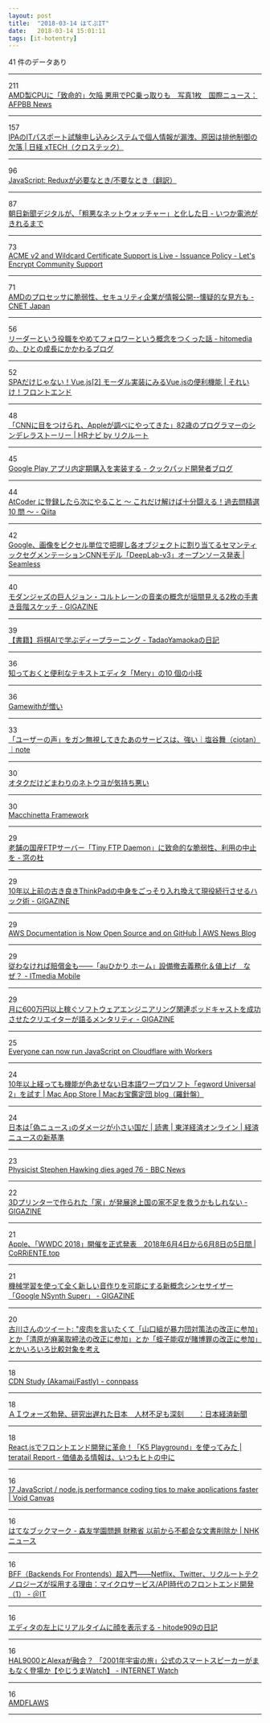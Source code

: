 ```yaml
---
layout: post
title:  "2018-03-14 はてぶIT"
date:   2018-03-14 15:01:11
tags: [it-hotentry]
---
```

41 件のデータあり

<hr><div class="row">
<div class="col-1"><span class="badge badge-pill badge-success h2">211</span></div>
<div class="col-11"><a href='http://www.afpbb.com/articles/-/3167253' target='_blank'>AMD製CPUに「致命的」欠陥 悪用でPC乗っ取りも　写真1枚　国際ニュース：AFPBB News</a></div>
</div>
<hr>
<div class="row">
<div class="col-1"><span class="badge badge-pill badge-success h2">157</span></div>
<div class="col-11"><a href='http://tech.nikkeibp.co.jp/atcl/nxt/news/18/00439/' target='_blank'>IPAのITパスポート試験申し込みシステムで個人情報が漏洩、原因は排他制御の欠落 | 日経 xTECH（クロステック）</a></div>
</div>
<hr>
<div class="row">
<div class="col-1"><span class="badge badge-pill badge-success h2">96</span></div>
<div class="col-11"><a href='https://techracho.bpsinc.jp/hachi8833/2018_03_13/53183' target='_blank'>JavaScript: Reduxが必要なとき/不要なとき（翻訳）</a></div>
</div>
<hr>
<div class="row">
<div class="col-1"><span class="badge badge-pill badge-success h2">87</span></div>
<div class="col-11"><a href='http://fujipon.hatenablog.com/entry/2018/03/14/090000' target='_blank'>朝日新聞デジタルが、「粗悪なネットウォッチャー」と化した日 - いつか電池がきれるまで</a></div>
</div>
<hr>
<div class="row">
<div class="col-1"><span class="badge badge-pill badge-success h2">73</span></div>
<div class="col-11"><a href='https://community.letsencrypt.org/t/acme-v2-and-wildcard-certificate-support-is-live/55579' target='_blank'>ACME v2 and Wildcard Certificate Support is Live - Issuance Policy - Let's Encrypt Community Support</a></div>
</div>
<hr>
<div class="row">
<div class="col-1"><span class="badge badge-pill badge-success h2">71</span></div>
<div class="col-11"><a href='https://japan.cnet.com/article/35116106/' target='_blank'>AMDのプロセッサに脆弱性、セキュリティ企業が情報公開--懐疑的な見方も - CNET Japan</a></div>
</div>
<hr>
<div class="row">
<div class="col-1"><span class="badge badge-pill badge-success h2">56</span></div>
<div class="col-11"><a href='http://blog.hitomedia.jp/entry/2018/03/13/170000' target='_blank'>リーダーという役職をやめてフォロワーという概念をつくった話 - hitomediaの、ひとの成長にかかわるブログ</a></div>
</div>
<hr>
<div class="row">
<div class="col-1"><span class="badge badge-pill badge-success h2">52</span></div>
<div class="col-11"><a href='https://liginc.co.jp/374210' target='_blank'>SPAだけじゃない！Vue.js[2] モーダル実装にみるVue.jsの便利機能 | それいけ！フロントエンド</a></div>
</div>
<hr>
<div class="row">
<div class="col-1"><span class="badge badge-pill badge-success h2">48</span></div>
<div class="col-11"><a href='http://hrnabi.com/2018/03/13/16663/' target='_blank'>「CNNに目をつけられ、Appleが調べにやってきた」82歳のプログラマーのシンデレラストーリー | HRナビ by リクルート</a></div>
</div>
<hr>
<div class="row">
<div class="col-1"><span class="badge badge-pill badge-success h2">45</span></div>
<div class="col-11"><a href='http://techlife.cookpad.com/entry/2018/03/14/090000' target='_blank'>Google Play アプリ内定期購入を実装する - クックパッド開発者ブログ</a></div>
</div>
<hr>
<div class="row">
<div class="col-1"><span class="badge badge-pill badge-success h2">44</span></div>
<div class="col-11"><a href='https://qiita.com/drken/items/fd4e5e3630d0f5859067' target='_blank'>AtCoder に登録したら次にやること ～ これだけ解けば十分闘える！過去問精選 10 問 ～ - Qiita</a></div>
</div>
<hr>
<div class="row">
<div class="col-1"><span class="badge badge-pill badge-success h2">42</span></div>
<div class="col-11"><a href='http://shiropen.com/2018/03/13/33196' target='_blank'>Google、画像をピクセル単位で把握し各オブジェクトに割り当てるセマンティックセグメンテーションCNNモデル「DeepLab-v3」オープンソース発表 | Seamless</a></div>
</div>
<hr>
<div class="row">
<div class="col-1"><span class="badge badge-pill badge-success h2">40</span></div>
<div class="col-11"><a href='https://gigazine.net/news/20180313-coltrane-pitch-diagrams/' target='_blank'>モダンジャズの巨人ジョン・コルトレーンの音楽の概念が垣間見える2枚の手書き音階スケッチ - GIGAZINE</a></div>
</div>
<hr>
<div class="row">
<div class="col-1"><span class="badge badge-pill badge-success h2">39</span></div>
<div class="col-11"><a href='http://tadaoyamaoka.hatenablog.com/entry/2018/03/13/204308' target='_blank'>【書籍】将棋AIで学ぶディープラーニング - TadaoYamaokaの日記</a></div>
</div>
<hr>
<div class="row">
<div class="col-1"><span class="badge badge-pill badge-success h2">36</span></div>
<div class="col-11"><a href='https://www.haijin-boys.com/software/mery/mery-tips' target='_blank'>知っておくと便利なテキストエディタ「Mery」の10 個の小技</a></div>
</div>
<hr>
<div class="row">
<div class="col-1"><span class="badge badge-pill badge-success h2">36</span></div>
<div class="col-11"><a href='https://anond.hatelabo.jp/20180208185119' target='_blank'>Gamewithが憎い</a></div>
</div>
<hr>
<div class="row">
<div class="col-1"><span class="badge badge-pill badge-success h2">33</span></div>
<div class="col-11"><a href='https://note.mu/ciotan/n/na0ccd2ba3293' target='_blank'>「ユーザーの声」をガン無視してきたあのサービスは、強い｜塩谷舞（ciotan）｜note</a></div>
</div>
<hr>
<div class="row">
<div class="col-1"><span class="badge badge-pill badge-success h2">30</span></div>
<div class="col-11"><a href='https://anond.hatelabo.jp/20180313131733' target='_blank'>オタクだけどまわりのネトウヨが気持ち悪い</a></div>
</div>
<hr>
<div class="row">
<div class="col-1"><span class="badge badge-pill badge-success h2">30</span></div>
<div class="col-11"><a href='https://macchinetta.github.io/' target='_blank'>Macchinetta Framework</a></div>
</div>
<hr>
<div class="row">
<div class="col-1"><span class="badge badge-pill badge-success h2">29</span></div>
<div class="col-11"><a href='https://forest.watch.impress.co.jp/docs/news/1111333.html' target='_blank'>老舗の国産FTPサーバー「Tiny FTP Daemon」に致命的な脆弱性、利用の中止を - 窓の杜</a></div>
</div>
<hr>
<div class="row">
<div class="col-1"><span class="badge badge-pill badge-success h2">29</span></div>
<div class="col-11"><a href='https://gigazine.net/news/20180314-neo-thinkpad/' target='_blank'>10年以上前の古き良きThinkPadの中身をごっそり入れ換えて現役続行させるハック術 - GIGAZINE</a></div>
</div>
<hr>
<div class="row">
<div class="col-1"><span class="badge badge-pill badge-success h2">29</span></div>
<div class="col-11"><a href='https://aws.amazon.com/blogs/aws/aws-documentation-is-now-open-source-and-on-github/' target='_blank'>AWS Documentation is Now Open Source and on GitHub | AWS News Blog</a></div>
</div>
<hr>
<div class="row">
<div class="col-1"><span class="badge badge-pill badge-success h2">29</span></div>
<div class="col-11"><a href='http://www.itmedia.co.jp/mobile/articles/1803/14/news043.html' target='_blank'>従わなければ賠償金も――「auひかり ホーム」設備撤去義務化＆値上げ　なぜ？ - ITmedia Mobile</a></div>
</div>
<hr>
<div class="row">
<div class="col-1"><span class="badge badge-pill badge-success h2">29</span></div>
<div class="col-11"><a href='https://gigazine.net/news/20180314-software-engineering-daily/' target='_blank'>月に600万円以上稼ぐソフトウェアエンジニアリング関連ポッドキャストを成功させたクリエイターが語るメンタリティ - GIGAZINE</a></div>
</div>
<hr>
<div class="row">
<div class="col-1"><span class="badge badge-pill badge-success h2">25</span></div>
<div class="col-11"><a href='https://blog.cloudflare.com/cloudflare-workers-unleashed/' target='_blank'>Everyone can now run JavaScript on Cloudflare with Workers</a></div>
</div>
<hr>
<div class="row">
<div class="col-1"><span class="badge badge-pill badge-success h2">24</span></div>
<div class="col-11"><a href='http://www.macotakara.jp/blog/category-56/entry-34560.html' target='_blank'>10年以上経っても機能が色あせない日本語ワープロソフト「egword Universal 2」を試す | Mac App Store | Macお宝鑑定団 blog（羅針盤）</a></div>
</div>
<hr>
<div class="row">
<div class="col-1"><span class="badge badge-pill badge-success h2">24</span></div>
<div class="col-11"><a href='http://toyokeizai.net/articles/-/212218' target='_blank'>日本は｢偽ニュース｣のダメージが小さい国だ | 読書 | 東洋経済オンライン | 経済ニュースの新基準</a></div>
</div>
<hr>
<div class="row">
<div class="col-1"><span class="badge badge-pill badge-success h2">23</span></div>
<div class="col-11"><a href='http://www.bbc.com/news/uk-43396008' target='_blank'>Physicist Stephen Hawking dies aged 76 - BBC News</a></div>
</div>
<hr>
<div class="row">
<div class="col-1"><span class="badge badge-pill badge-success h2">22</span></div>
<div class="col-11"><a href='https://gigazine.net/news/20180314-3d-printer-home-for-1billion/' target='_blank'>3Dプリンターで作られた「家」が発展途上国の家不足を救うかもしれない - GIGAZINE</a></div>
</div>
<hr>
<div class="row">
<div class="col-1"><span class="badge badge-pill badge-success h2">21</span></div>
<div class="col-11"><a href='https://corriente.top/wwdc2018-announce/' target='_blank'>Apple、「WWDC 2018」開催を正式発表　2018年6月4日から6月8日の5日間 | CoRRiENTE.top</a></div>
</div>
<hr>
<div class="row">
<div class="col-1"><span class="badge badge-pill badge-success h2">21</span></div>
<div class="col-11"><a href='https://gigazine.net/news/20180314-nsynth-super/' target='_blank'>機械学習を使って全く新しい音作りを可能にする新概念シンセサイザー「Google NSynth Super」 - GIGAZINE</a></div>
</div>
<hr>
<div class="row">
<div class="col-1"><span class="badge badge-pill badge-success h2">20</span></div>
<div class="col-11"><a href='http://twitter.com/furukawa1917/status/973518372020219904' target='_blank'>古川さんのツイート: "皮肉を言いたくて「山口組が暴力団対策法の改正に参加」とか「清原が麻薬取締法の改正に参加」とか「蛭子能収が賭博罪の改正に参加」とかいろいろ比較対象を考え</a></div>
</div>
<hr>
<div class="row">
<div class="col-1"><span class="badge badge-pill badge-success h2">18</span></div>
<div class="col-11"><a href='https://http2study.connpass.com/event/81469/' target='_blank'>CDN Study (Akamai/Fastly) - connpass</a></div>
</div>
<hr>
<div class="row">
<div class="col-1"><span class="badge badge-pill badge-success h2">18</span></div>
<div class="col-11"><a href='https://www.nikkei.com/article/DGXMZO27693480V00C18A3000000/' target='_blank'>ＡＩウォーズ勃発、研究出遅れた日本　人材不足も深刻　　：日本経済新聞</a></div>
</div>
<hr>
<div class="row">
<div class="col-1"><span class="badge badge-pill badge-success h2">18</span></div>
<div class="col-11"><a href='https://teratail.com/report/9' target='_blank'>React.jsでフロントエンド開発に革命！「K5 Playground」を使ってみた | teratail Report - 価値ある情報は、いつもヒトの中に</a></div>
</div>
<hr>
<div class="row">
<div class="col-1"><span class="badge badge-pill badge-success h2">16</span></div>
<div class="col-11"><a href='http://voidcanvas.com/javascript-performant-coding-tips/' target='_blank'>17 JavaScript / node.js performance coding tips to make applications faster | Void Canvas</a></div>
</div>
<hr>
<div class="row">
<div class="col-1"><span class="badge badge-pill badge-success h2">16</span></div>
<div class="col-11"><a href='http://b.hatena.ne.jp/entry/s/www3.nhk.or.jp/news/html/20180313/k10011363801000.html' target='_blank'>はてなブックマーク - 森友学園問題 財務省 以前から不都合な文書削除か | NHKニュース</a></div>
</div>
<hr>
<div class="row">
<div class="col-1"><span class="badge badge-pill badge-success h2">16</span></div>
<div class="col-11"><a href='http://www.atmarkit.co.jp/ait/articles/1803/12/news012.html' target='_blank'>BFF（Backends For Frontends）超入門――Netflix、Twitter、リクルートテクノロジーズが採用する理由：マイクロサービス/API時代のフロントエンド開発（1） - ＠IT</a></div>
</div>
<hr>
<div class="row">
<div class="col-1"><span class="badge badge-pill badge-success h2">16</span></div>
<div class="col-11"><a href='http://blog.sushi.money/entry/2018/03/14/111400' target='_blank'>エディタの左上にリアルタイムに顔を表示する - hitode909の日記</a></div>
</div>
<hr>
<div class="row">
<div class="col-1"><span class="badge badge-pill badge-success h2">16</span></div>
<div class="col-11"><a href='https://internet.watch.impress.co.jp/docs/yajiuma/1111402.html' target='_blank'>HAL9000とAlexaが融合？ 「2001年宇宙の旅」公式のスマートスピーカーがまもなく登場か【やじうまWatch】 - INTERNET Watch</a></div>
</div>
<hr>
<div class="row">
<div class="col-1"><span class="badge badge-pill badge-success h2">16</span></div>
<div class="col-11"><a href='https://amdflaws.com/' target='_blank'>AMDFLAWS</a></div>
</div>
<hr>
